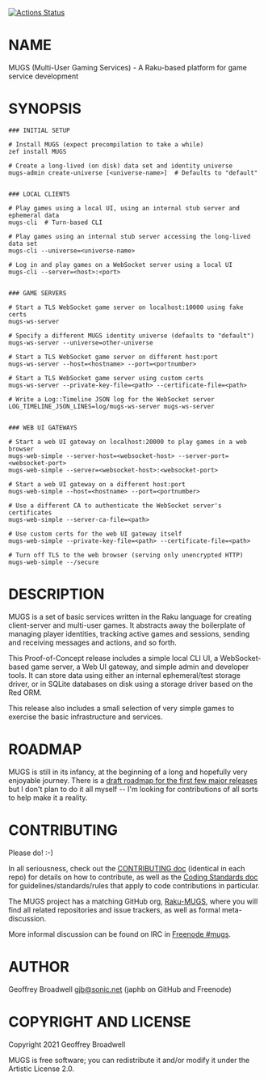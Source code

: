 [![Actions Status](https://github.com/Raku-MUGS/MUGS/workflows/test/badge.svg)](https://github.com/Raku-MUGS/MUGS/actions)

NAME
====

MUGS (Multi-User Gaming Services) - A Raku-based platform for game service development

SYNOPSIS
========

    ### INITIAL SETUP

    # Install MUGS (expect precompilation to take a while)
    zef install MUGS

    # Create a long-lived (on disk) data set and identity universe
    mugs-admin create-universe [<universe-name>]  # Defaults to "default"


    ### LOCAL CLIENTS

    # Play games using a local UI, using an internal stub server and ephemeral data
    mugs-cli  # Turn-based CLI

    # Play games using an internal stub server accessing the long-lived data set
    mugs-cli --universe=<universe-name>

    # Log in and play games on a WebSocket server using a local UI
    mugs-cli --server=<host>:<port>


    ### GAME SERVERS

    # Start a TLS WebSocket game server on localhost:10000 using fake certs
    mugs-ws-server

    # Specify a different MUGS identity universe (defaults to "default")
    mugs-ws-server --universe=other-universe

    # Start a TLS WebSocket game server on different host:port
    mugs-ws-server --host=<hostname> --port=<portnumber>

    # Start a TLS WebSocket game server using custom certs
    mugs-ws-server --private-key-file=<path> --certificate-file=<path>

    # Write a Log::Timeline JSON log for the WebSocket server
    LOG_TIMELINE_JSON_LINES=log/mugs-ws-server mugs-ws-server


    ### WEB UI GATEWAYS

    # Start a web UI gateway on localhost:20000 to play games in a web browser
    mugs-web-simple --server-host=<websocket-host> --server-port=<websocket-port>
    mugs-web-simple --server=<websocket-host>:<websocket-port>

    # Start a web UI gateway on a different host:port
    mugs-web-simple --host=<hostname> --port=<portnumber>

    # Use a different CA to authenticate the WebSocket server's certificates
    mugs-web-simple --server-ca-file=<path>

    # Use custom certs for the web UI gateway itself
    mugs-web-simple --private-key-file=<path> --certificate-file=<path>

    # Turn off TLS to the web browser (serving only unencrypted HTTP)
    mugs-web-simple --/secure

DESCRIPTION
===========

MUGS is a set of basic services written in the Raku language for creating client-server and multi-user games. It abstracts away the boilerplate of managing player identities, tracking active games and sessions, sending and receiving messages and actions, and so forth.

This Proof-of-Concept release includes a simple local CLI UI, a WebSocket-based game server, a Web UI gateway, and simple admin and developer tools. It can store data using either an internal ephemeral/test storage driver, or in SQLite databases on disk using a storage driver based on the Red ORM.

This release also includes a small selection of very simple games to exercise the basic infrastructure and services.

ROADMAP
=======

MUGS is still in its infancy, at the beginning of a long and hopefully very enjoyable journey. There is a [draft roadmap for the first few major releases](docs/todo/release-roadmap.md) but I don't plan to do it all myself -- I'm looking for contributions of all sorts to help make it a reality.

CONTRIBUTING
============

Please do! :-)

In all seriousness, check out the [CONTRIBUTING doc](docs/CONTRIBUTING.md) (identical in each repo) for details on how to contribute, as well as the [Coding Standards doc](docs/design/coding-standards.md) for guidelines/standards/rules that apply to code contributions in particular.

The MUGS project has a matching GitHub org, [Raku-MUGS](https://github.com/Raku-MUGS), where you will find all related repositories and issue trackers, as well as formal meta-discussion.

More informal discussion can be found on IRC in [Freenode #mugs](ircs://chat.freenode.net:6697/mugs).

AUTHOR
======

Geoffrey Broadwell <gjb@sonic.net> (japhb on GitHub and Freenode)

COPYRIGHT AND LICENSE
=====================

Copyright 2021 Geoffrey Broadwell

MUGS is free software; you can redistribute it and/or modify it under the Artistic License 2.0.


